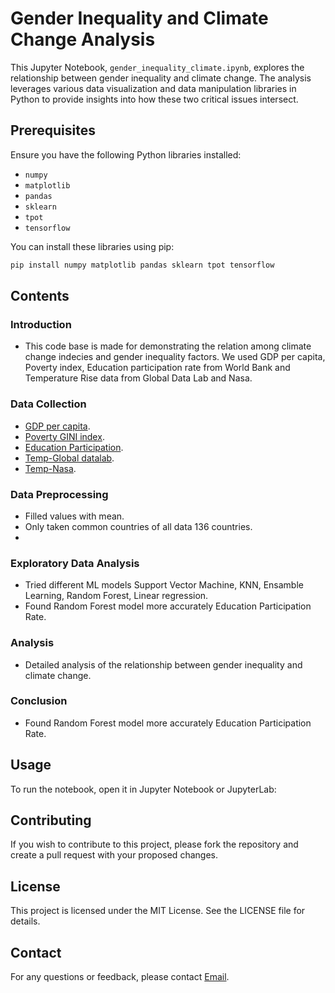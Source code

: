 # Gender Inequality and Climate Change Analysis

This Jupyter Notebook, `gender_inequality_climate.ipynb`, explores the relationship between gender inequality and climate change. The analysis leverages various data visualization and data manipulation libraries in Python to provide insights into how these two critical issues intersect.

## Prerequisites

Ensure you have the following Python libraries installed:

- `numpy`
- `matplotlib`
- `pandas`
- `sklearn`
- `tpot`
- `tensorflow`

You can install these libraries using pip:

```bash
pip install numpy matplotlib pandas sklearn tpot tensorflow
```
## Contents

### Introduction
- This code base is made for demonstrating the relation among climate change indecies and gender inequality factors.
We used GDP per capita, Poverty index, Education participation rate from World Bank and Temperature Rise data from Global Data Lab and Nasa.

### Data Collection 
- [GDP per capita]().
- [Poverty GINI index]().
- [Education Participation]().
- [Temp-Global datalab]().
- [Temp-Nasa]().


### Data Preprocessing
- Filled values with mean.
- Only taken common countries of all data 136 countries.
- 

### Exploratory Data Analysis
- Tried different ML models Support Vector Machine, KNN, Ensamble Learning, Random Forest, Linear regression.
- Found Random Forest model more accurately Education Participation Rate. 

### Analysis
- Detailed analysis of the relationship between gender inequality and climate change.

### Conclusion
- Found Random Forest model more accurately Education Participation Rate.

## Usage

To run the notebook, open it in Jupyter Notebook or JupyterLab:

## Contributing

If you wish to contribute to this project, please fork the repository and create a pull request with your proposed changes.

## License

This project is licensed under the MIT License. See the LICENSE file for details.

## Contact

For any questions or feedback, please contact [Email](asifurbuet98@gmail.com).

